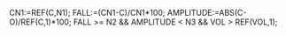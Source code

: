 CN1:=REF(C,N1);
FALL:=(CN1-C)/CN1*100;
AMPLITUDE:=ABS(C-O)/REF(C,1)*100;
FALL >= N2 && AMPLITUDE < N3 && VOL > REF(VOL,1);